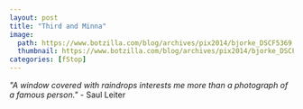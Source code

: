 ```yaml
---
layout: post
title: "Third and Minna"
image:
  path: https://www.botzilla.com/blog/archives/pix2014/bjorke_DSCF5369.jpg
  thumbnail: https://www.botzilla.com/blog/archives/pix2014/bjorke_DSCF5369.jpg
categories: [fStop]
---
```

<p class="well"><i>"A window covered with raindrops interests me more than a photograph of a famous person."</i> - Saul Leiter</p>
